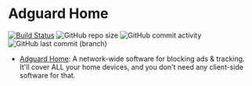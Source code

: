 # Adguard Home

[![Build Status](https://drone.theautomation.nl/api/badges/theautomation/adguard-home/status.svg)](https://drone.theautomation.nl/theautomation/node-red)
![GitHub repo size](https://img.shields.io/github/repo-size/theautomation/adguard-home?logo=Github)
![GitHub commit activity](https://img.shields.io/github/commit-activity/y/theautomation/adguard-home?logo=github)
![GitHub last commit (branch)](https://img.shields.io/github/last-commit/theautomation/adguard-home/main?logo=github)

- [Adguard Home](https://github.com/AdguardTeam/AdGuardHome/): A network-wide software for blocking ads & tracking. It'll cover ALL your home devices, and you don't need any client-side software for that.
